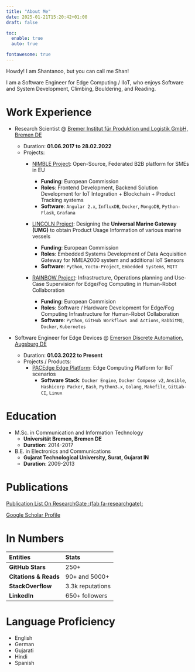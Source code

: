 ```yaml
---
title: "About Me"
date: 2025-01-21T15:20:42+01:00
draft: false

toc:
  enable: true
  auto: true

fontawesome: true
---
```


Howdy! I am Shantanoo, but you can call me Shan!

I am a Software Engineer for Edge Computing / IIoT, who enjoys Software and System Development, Climbing, Bouldering, and Reading.

# Work Experience

* Research Scientist @ [Bremer Institut für Produktion und Logistik GmbH, Bremen DE](http://www.biba.uni-bremen.de)
    - Duration: __01.06.2017 to 28.02.2022__
    - Projects:
        - [NIMBLE Project](https://nimble-project.org): Open-Source, Federated B2B platform for SMEs in EU
            + __Funding__: European Commission
            + __Roles__: Frontend Development, Backend Solution Development for IoT Integration + Blockchain + Product Tracking systems
            + __Software__: `Angular 2.x`, `InfluxDB`, `Docker`, `MongoDB`, `Python-Flask`, `Grafana`

        - [LINCOLN Project](https://lincolnproject.eu): Designing the __Universal Marine Gateway (UMG)__ to obtain Product Usage Information of various marine vessels
            + __Funding__: European Commission
            + __Roles__: Embedded Systems Development of Data Acquisition Gateway for NMEA2000 system and additional IoT Sensors
            + __Software__: `Python`, `Yocto-Project`, `Embedded Systems`, `MQTT`

        - [RAINBOW Project](https://rainbow-h2020.eu/): Infrastructure, Operations planning and Use-Case Supervision for Edge/Fog Computing in Human-Robot Collaboration
            + __Funding__: European Commision
            + __Roles__: Software / Hardware Development for Edge/Fog Computing Infrastructure for Human-Robot Collaboration
            + __Software__: `Python`, `GitHub Workflows and Actions`, `RabbitMQ`, `Docker`, `Kubernetes`

* Software Engineer for Edge Devices @ [Emerson Discrete Automation, Augsburg DE](https://www.emerson.com/de-de)
  
    - Duration: __01.03.2022 to Present__
    - Projects / Products:
        - [PACEdge Edge Platform](https://www.emerson.com/en-us/catalog/emerson-pacedgecore): Edge Computing Platform for IIoT scenarios
            + __Software Stack__: `Docker Engine`, `Docker Compose v2`, `Ansible`, `Hashicorp Packer`, `Bash`, `Python3.x`, `Golang`, `Makefile`, `GitLab-CI`, `Linux`

# Education

* M.Sc. in Communication and Information Technology
    - __Universität Bremen, Bremen DE__
    - __Duration__: 2014-2017
* B.E. in Electronics and Communications
    - __Gujarat Technological University, Surat, Gujarat IN__
    - __Duration__: 2009-2013

# Publications
[Publication List On ResearchGate :(fab fa-researchgate): ](https://www.researchgate.net/profile/Shantanoo_Desai/research)

[Google Scholar Profile](https://scholar.google.com/citations?user=UVdO710AAAAJ&hl=en)

# In Numbers

| Entities         | Stats |
|:-----------------|:------|
| __GitHub Stars__ | 250+  |
| __Citations & Reads__ | 90+ and 5000+ |
| __StackOverflow__ | 3.3k reputations  |
| __LinkedIn__ | 650+ followers |

# Language Proficiency

* English
* German
* Gujarati
* Hindi
* Spanish
